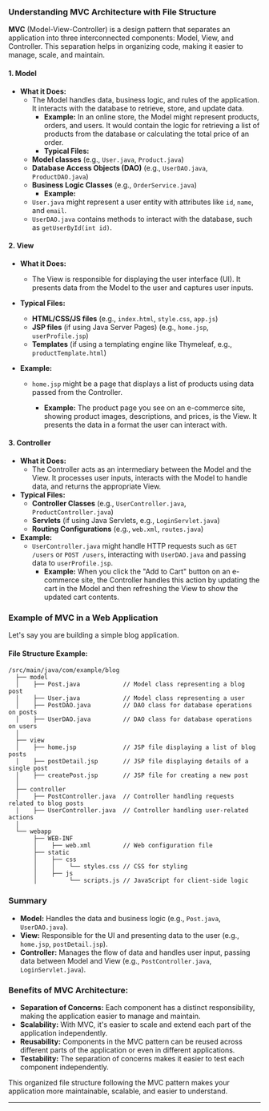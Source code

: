 <!-- @format -->

### Understanding MVC Architecture with File Structure

**MVC** (Model-View-Controller) is a design pattern that separates an application into three interconnected components: Model, View, and Controller. This separation helps in organizing code, making it easier to manage, scale, and maintain.

#### 1. **Model**

- **What it Does:**
  - The Model handles data, business logic, and rules of the application. It interacts with the database to retrieve, store, and update data.
    - **Example:** In an online store, the Model might represent products, orders, and users. It would contain the logic for retrieving a list of products from the database or calculating the total price of an order.
    - **Typical Files:**
  - **Model classes** (e.g., `User.java`, `Product.java`)
  - **Database Access Objects (DAO)** (e.g., `UserDAO.java`, `ProductDAO.java`)
  - **Business Logic Classes** (e.g., `OrderService.java`)
    - **Example:**
  - `User.java` might represent a user entity with attributes like `id`, `name`, and `email`.
  - `UserDAO.java` contains methods to interact with the database, such as `getUserById(int id)`.

#### 2. **View**

- **What it Does:**
  - The View is responsible for displaying the user interface (UI). It presents data from the Model to the user and captures user inputs.
- **Typical Files:**
  - **HTML/CSS/JS files** (e.g., `index.html`, `style.css`, `app.js`)
  - **JSP files** (if using Java Server Pages) (e.g., `home.jsp`, `userProfile.jsp`)
  - **Templates** (if using a templating engine like Thymeleaf, e.g., `productTemplate.html`)
- **Example:**

  - `home.jsp` might be a page that displays a list of products using data passed from the Controller.

    - **Example:** The product page you see on an e-commerce site, showing product images, descriptions, and prices, is the View. It presents the data in a format the user can interact with.

#### 3. **Controller**

- **What it Does:**
  - The Controller acts as an intermediary between the Model and the View. It processes user inputs, interacts with the Model to handle data, and returns the appropriate View.
- **Typical Files:**
  - **Controller Classes** (e.g., `UserController.java`, `ProductController.java`)
  - **Servlets** (if using Java Servlets, e.g., `LoginServlet.java`)
  - **Routing Configurations** (e.g., `web.xml`, `routes.java`)
- **Example:**
  - `UserController.java` might handle HTTP requests such as `GET /users` or `POST /users`, interacting with `UserDAO.java` and passing data to `userProfile.jsp`.
    - **Example:** When you click the "Add to Cart" button on an e-commerce site, the Controller handles this action by updating the cart in the Model and then refreshing the View to show the updated cart contents.

### Example of MVC in a Web Application

Let's say you are building a simple blog application.

#### File Structure Example:

```
/src/main/java/com/example/blog
  ├── model
  │    ├── Post.java            // Model class representing a blog post
  │    ├── User.java            // Model class representing a user
  │    ├── PostDAO.java         // DAO class for database operations on posts
  │    ├── UserDAO.java         // DAO class for database operations on users
  │
  ├── view
  │    ├── home.jsp             // JSP file displaying a list of blog posts
  │    ├── postDetail.jsp       // JSP file displaying details of a single post
  │    ├── createPost.jsp       // JSP file for creating a new post
  │
  ├── controller
  │    ├── PostController.java  // Controller handling requests related to blog posts
  │    ├── UserController.java  // Controller handling user-related actions
  │
  └── webapp
       ├── WEB-INF
       │    ├── web.xml         // Web configuration file
       ├── static
       │    ├── css
       │    │    └── styles.css // CSS for styling
       │    ├── js
       │         └── scripts.js // JavaScript for client-side logic
```

### Summary

- **Model:** Handles the data and business logic (e.g., `Post.java`, `UserDAO.java`).
- **View:** Responsible for the UI and presenting data to the user (e.g., `home.jsp`, `postDetail.jsp`).
- **Controller:** Manages the flow of data and handles user input, passing data between Model and View (e.g., `PostController.java`, `LoginServlet.java`).

### Benefits of MVC Architecture:

- **Separation of Concerns:** Each component has a distinct responsibility, making the application easier to manage and maintain.
- **Scalability:** With MVC, it's easier to scale and extend each part of the application independently.
- **Reusability:** Components in the MVC pattern can be reused across different parts of the application or even in different applications.
- **Testability:** The separation of concerns makes it easier to test each component independently.

This organized file structure following the MVC pattern makes your application more maintainable, scalable, and easier to understand.

---
